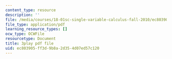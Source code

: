 ```yaml
---
content_type: resource
description: ''
file: /media/courses/18-01sc-single-variable-calculus-fall-2010/ec803905ff3d9b8a2d354d07ed57c120_1RLctDS2hUQ.pdf
file_type: application/pdf
learning_resource_types: []
ocw_type: OCWFile
resourcetype: Document
title: 3play pdf file
uid: ec803905-ff3d-9b8a-2d35-4d07ed57c120
---
```


